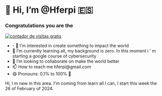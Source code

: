 <html>

<body>
  <h1>
   👋 Hi, I’m @Hferpi 🇪🇸   
  </h1>  
  <div>
<h3> Congratulations you are the </h3><a href="https://www.contadorvisitasgratis.com" title="contador de visitas gratis"><img src="https://counter6.optistats.ovh/private/contadorvisitasgratis.php?c=eb3p81yz5zf5wdujf1dkae8nyfthhm1r" border="0" title="contador de visitas gratis" alt="contador de visitas gratis"></a>
    </div>
<div>
  <ul>
<li>- 👀 I’m interested in create something to impact the world</li>

<li> 🌱 I’m currently learning all, my background is zero. In this moment i ' m starting a google course of cybersecurity </li>
<li> 💞️ I’m looking to collaborate on make the world better </li>
<li> 📫 How to reach me hferpi@gmail.com </li>
<li> 😄 Pronouns: 0,1% to 100% 🔁 </li>
  </ul>
</div>

Hi, I m new in this area. I'm coming from learn all I can, I start this week the 26 of February of 2024.


</body>
</html>
